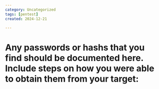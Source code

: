 ```yaml
---
category: Uncategorized
tags: [pentest]
created: 2024-12-21

---
```

# Any passwords or hashs that you find should be documented here. Include steps on how you were able to obtain them from your target: